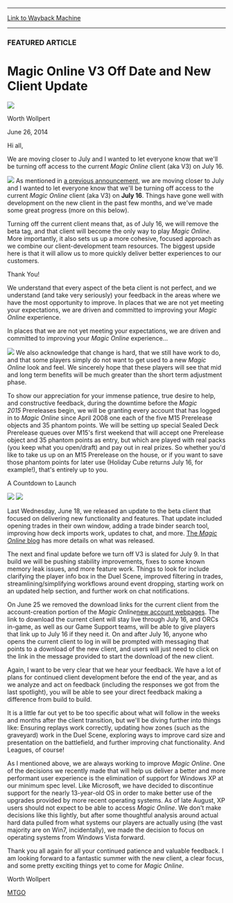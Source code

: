 
---
[Link to Wayback Machine](https://web.archive.org/web/20140807035423/http://magic.wizards.com/en/articles/archive/magic-online-v3-date-and-new-client-update-2014-06-26-0)

[_metadata_:description]:- "Access to the current Magic Online client (aka V3) to be turned off on July 16, 2014."
[_metadata_:generator]:- "Drupal 7 (http://drupal.org)"
[_metadata_:node]:- "230301"
[_metadata_:publish_date]:- "2014-06-26"
[_metadata_:source]:- "div-main"
[_metadata_:title]:- "Magic Online V3 Off Date and New Client Update"
[_metadata_:wayback_capture_timestamp]:- "2014-08-07 03:54:23"
[_metadata_:wayback_raw_url]:- "https://web.archive.org/web/20140807035423id_/http://magic.wizards.com/en/articles/archive/magic-online-v3-date-and-new-client-update-2014-06-26-0"
[_metadata_:wayback_url]:- "http://magic.wizards.com/en/articles/archive/magic-online-v3-date-and-new-client-update-2014-06-26-0"
---





### FEATURED ARTICLE


Magic Online V3 Off Date and New Client Update
==============================================



![](https://media.magic.wizards.com/styles/auth_small/public/images/person/worth-wollpert.jpg)

Worth Wollpert




June 26, 2014
 







Hi all,




We are moving closer to July and I wanted to let everyone know that we'll be turning off access to the current *Magic Online* client (aka V3) on July 16.


![](https://web.archive.org/web/20140711165516im_/http://media.wizards.com/2014/images/symbols/pullquote.jpg)
As mentioned in [a previous announcement](http://magic.wizards.com/en/articles/archive/wide-beta-update-winds-change-2014-05-07), we are moving closer to July and I wanted to let everyone know that we'll be turning off access to the current *Magic Online* client (aka V3) on **July 16**. Things have gone well with development on the new client in the past few months, and we've made some great progress (more on this below).


Turning off the current client means that, as of July 16, we will remove the beta tag, and that client will become the only way to play *Magic Online*. More importantly, it also sets us up a more cohesive, focused approach as we combine our client-development team resources. The biggest upside here is that it will allow us to more quickly deliver better experiences to our customers.


Thank You!


We understand that every aspect of the beta client is not perfect, and we understand (and take very seriously) your feedback in the areas where we have the most opportunity to improve. In places that we are not yet meeting your expectations, we are driven and committed to improving your *Magic Online* experience.




In places that we are not yet meeting your expectations, we are driven and committed to improving your *Magic Online* experience...


![](https://web.archive.org/web/20140711165516im_/http://media.wizards.com/2014/images/symbols/pullquote.jpg)
We also acknowledge that change is hard, that we still have work to do, and that some players simply do not want to get used to a new *Magic Online* look and feel. We sincerely hope that these players will see that mid and long term benefits will be much greater than the short term adjustment phase.


To show our appreciation for your immense patience, true desire to help, and constructive feedback, during the downtime before the *Magic 2015* Prereleases begin, we will be granting every account that has logged in to *Magic Online* since April 2008 one each of the five M15 Prerelease objects and 35 phantom points. We will be setting up special Sealed Deck Prerelease queues over M15's first weekend that will accept one Prerelease object and 35 phantom points as entry, but which are played with real packs (you keep what you open/draft) and pay out in real prizes. So whether you'd like to take us up on an M15 Prerelease on the house, or if you want to save those phantom points for later use (Holiday Cube returns July 16, for example!), that's entirely up to you.


A Countdown to Launch



![](https://media.wizards.com/images/magic/daily/features/2014/urydbbbc8x_featw20140624_splash.jpg)
[![](https://web.archive.org/web/20140819002601im_/https://accounts.onlinegaming.wizards.com/Assets/Art/Landing/MTGO_Download_Button_Static.png)](http://magic.wizards.com/en/content/download)

Last Wednesday, June 18, we released an update to the beta client that focused on delivering new functionality and features. That update included opening trades in their own window, adding a trade binder search tool, improving how deck imports work, updates to chat, and more. [The *Magic Online* blog](http://community.wizards.com/content/blog/4102121) has more details on what was released.


The next and final update before we turn off V3 is slated for July 9. In that build we will be pushing stability improvements, fixes to some known memory leak issues, and more feature work. Things to look for include clarifying the player info box in the Duel Scene, improved filtering in trades, streamlining/simplifying workflows around event dropping, starting work on an updated help section, and further work on chat notifications.


On June 25 we removed the download links for the current client from the account-creation portion of the *Magic Online*[new account webpages](http://magic.wizards.com/en/content/download). The link to download the current client will stay live through July 16, and ORCs in-game, as well as our Game Support teams, will be able to give players that link up to July 16 if they need it. On and after July 16, anyone who opens the current client to log in will be prompted with messaging that points to a download of the new client, and users will just need to click on the link in the message provided to start the download of the new client.


Again, I want to be very clear that we hear your feedback. We have a lot of plans for continued client development before the end of the year, and as we analyze and act on feedback (including the responses we got from the last spotlight), you will be able to see your direct feedback making a difference from build to build.


It is a little far out yet to be too specific about what will follow in the weeks and months after the client transition, but we'll be diving further into things like: Ensuring replays work correctly, updating how zones (such as the graveyard) work in the Duel Scene, exploring ways to improve card size and presentation on the battlefield, and further improving chat functionality. And Leagues, of course!


As I mentioned above, we are always working to improve *Magic Online*. One of the decisions we recently made that will help us deliver a better and more performant user experience is the elimination of support for Windows XP at our minimum spec level. Like Microsoft, we have decided to discontinue support for the nearly 13-year-old OS in order to make better use of the upgrades provided by more recent operating systems. As of late August, XP users should not expect to be able to access *Magic Online*. We don't make decisions like this lightly, but after some thoughtful analysis around actual hard data pulled from what systems our players are actually using (the vast majority are on Win7, incidentally), we made the decision to focus on operating systems from Windows Vista forward.


Thank you all again for all your continued patience and valuable feedback. I am looking forward to a fantastic summer with the new client, a clear focus, and some pretty exciting things yet to come for *Magic Online*.


Worth Wollpert  



[MTGO](/en/tags/mtgo)





 
 


  







